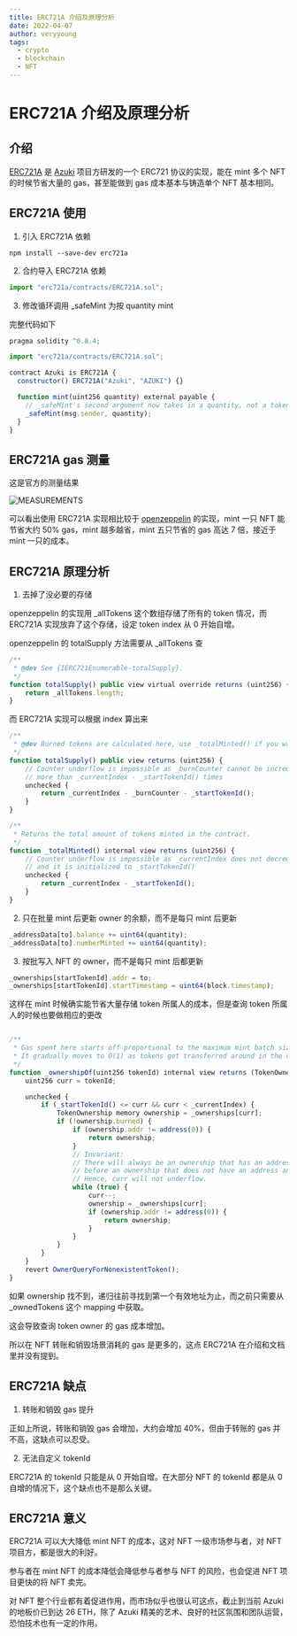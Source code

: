 ```yaml
---
title: ERC721A 介绍及原理分析
date: 2022-04-07
author: veryyoung
tags:
  - crypto
  - blockchain
  - NFT
---
```


# ERC721A 介绍及原理分析

## 介绍

[ERC721A](https://www.erc721a.org/) 是 [Azuki](https://opensea.io/collection/azuki) 项目方研发的一个 ERC721 协议的实现，能在 mint 多个 NFT 的时候节省大量的 gas，甚至能做到 gas 成本基本与铸造单个 NFT 基本相同。


## ERC721A 使用

1.  引入 ERC721A 依赖

``` shell
npm install --save-dev erc721a
```

2.  合约导入 ERC721A 依赖


``` js
import "erc721a/contracts/ERC721A.sol";
```

3.  修改循环调用 _safeMint 为按 quantity mint


完整代码如下

``` js
pragma solidity ^0.8.4;

import "erc721a/contracts/ERC721A.sol";

contract Azuki is ERC721A {
  constructor() ERC721A("Azuki", "AZUKI") {}

  function mint(uint256 quantity) external payable {
    // _safeMint's second argument now takes in a quantity, not a tokenId.
    _safeMint(msg.sender, quantity);
  }
}
```

## ERC721A gas 测量

这是官方的测量结果

![MEASUREMENTS](https://camo.githubusercontent.com/d13739d5ecfd5dc882b0cb7089a770b55f4bb1a1abf98067b94e1c21864fb261/68747470733a2f2f7062732e7477696d672e636f6d2f6d656469612f464964494c4b7056514145515f35553f666f726d61743d6a7067266e616d653d6d656469756d)

可以看出使用 ERC721A 实现相比较于 [openzeppelin](https://docs.openzeppelin.com/contracts/4.x/erc721) 的实现，mint 一只 NFT 能节省大约 50% gas，mint 越多越省，mint 五只节省的 gas 高达 7 倍，接近于 mint 一只的成本。


## ERC721A 原理分析

1.   去掉了没必要的存储

openzeppelin 的实现用 _allTokens 这个数组存储了所有的 token 情况，而 ERC721A 实现放弃了这个存储，设定 token index 从 0 开始自增。

openzeppelin 的 totalSupply 方法需要从 _allTokens 查

``` js
/**
 * @dev See {IERC721Enumerable-totalSupply}.
 */
function totalSupply() public view virtual override returns (uint256) {
    return _allTokens.length;
}
``` 

而 ERC721A 实现可以根据 index 算出来

``` js
/**
 * @dev Burned tokens are calculated here, use _totalMinted() if you want to count just minted tokens.
 */
function totalSupply() public view returns (uint256) {
    // Counter underflow is impossible as _burnCounter cannot be incremented
    // more than _currentIndex - _startTokenId() times
    unchecked {
        return _currentIndex - _burnCounter - _startTokenId();
    }
}

/**
 * Returns the total amount of tokens minted in the contract.
 */
function _totalMinted() internal view returns (uint256) {
    // Counter underflow is impossible as _currentIndex does not decrement,
    // and it is initialized to _startTokenId()
    unchecked {
        return _currentIndex - _startTokenId();
    }
}
``` 


2.  只在批量 mint 后更新 owner 的余额，而不是每只 mint 后更新

``` js
_addressData[to].balance += uint64(quantity);
_addressData[to].numberMinted += uint64(quantity);
```

3.  按批写入 NFT 的 owner，而不是每只 mint 后都更新

``` js
_ownerships[startTokenId].addr = to;
_ownerships[startTokenId].startTimestamp = uint64(block.timestamp);
```

这样在 mint 时候确实能节省大量存储 token 所属人的成本，但是查询 token 所属人的时候也要做相应的更改

``` js

/**
 * Gas spent here starts off proportional to the maximum mint batch size.
 * It gradually moves to O(1) as tokens get transferred around in the collection over time.
 */
function _ownershipOf(uint256 tokenId) internal view returns (TokenOwnership memory) {
    uint256 curr = tokenId;

    unchecked {
        if (_startTokenId() <= curr && curr < _currentIndex) {
            TokenOwnership memory ownership = _ownerships[curr];
            if (!ownership.burned) {
                if (ownership.addr != address(0)) {
                    return ownership;
                }
                // Invariant:
                // There will always be an ownership that has an address and is not burned
                // before an ownership that does not have an address and is not burned.
                // Hence, curr will not underflow.
                while (true) {
                    curr--;
                    ownership = _ownerships[curr];
                    if (ownership.addr != address(0)) {
                        return ownership;
                    }
                }
            }
        }
    }
    revert OwnerQueryForNonexistentToken();
}
```

如果 ownership 找不到，递归往前寻找到第一个有效地址为止，而之前只需要从 _ownedTokens 这个 mapping 中获取。

这会导致查询 token owner 的 gas 成本增加。

所以在 NFT 转账和销毁场景消耗的 gas 是更多的，这点 ERC721A 在介绍和文档里并没有提到。


## ERC721A 缺点

1.  转账和销毁 gas 提升

正如上所说，转账和销毁 gas 会增加，大约会增加 40%，但由于转账的 gas 并不高，这缺点可以忍受。

2.  无法自定义 tokenId

ERC721A 的 tokenId 只能是从 0 开始自增。在大部分 NFT 的 tokenId 都是从 0 自增的情况下，这个缺点也不是那么关键。


## ERC721A 意义

ERC721A 可以大大降低 mint NFT 的成本，这对 NFT 一级市场参与者，对 NFT 项目方，都是很大的利好。

参与者在 mint NFT 的成本降低会降低参与者参与 NFT 的风险，也会促进 NFT 项目更快的将 NFT 卖完。

对 NFT 整个行业都有着促进作用，而市场似乎也很认可这点，截止到当前 Azuki 的地板价已到达 26 ETH，除了 Azuki 精美的艺术、良好的社区氛围和团队运营，恐怕技术也有一定的作用。